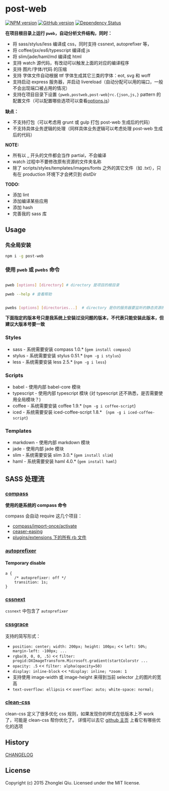 # post-web
[![NPM version](https://badge.fury.io/js/post-web.svg)](https://npmjs.org/package/post-web)
[![GitHub version][git-tag-image]][project-url]
[![Dependency Status][daviddm-url]][daviddm-image] <!--
[![Build Status][travis-image]][travis-url]
[![Code Climate][climate-image]][climate-url]
[![Coverage Status][coveralls-image]][coveralls-url] -->


__在项目根目录上运行 `pweb`，自动分析文件结构，同时：__

- 将 sass/stylus/less 编译成 css，同时支持 cssnext, autoprefixer 等，
- 将 coffee/jsx/es6/typescript 编译成 js
- 将 slim/jade/haml/md 编译成 html
- 支持 watch 源代码，有改动可以触发上面的对应的编译程序
- 支持 图片/字体/代码 的压缩
- 支持 字体文件自动根据 ttf 字体生成其它三类的字体：eot, svg 和 woff
- 支持启动 express 服务器，并启动 livereload（自动分配可以用的端口，一般不会出现端口被占用的情况）
- 支持在项目目录下设置 `{pweb,postweb,post-web}rc.{json,js,}` pattern 的配置文件（可以配置哪些选项可以查看[options.js](./src/options.js)）
<!-- - 支持 将 ttf 字体生成 css：主要作用是生成 iconfont -->


__缺点：__

- 不支持打包（可以考虑用 grunt 或 gulp 打包 post-web 生成后的代码）
- 不支持具体业务逻辑的处理（同样具体业务逻辑可以考虑处理 post-web 生成后的代码）


__NOTE:__

* 所有以 _ 开头的文件都会当作 partial，不会编译
* watch 过程中不要修改原有资源的文件夹名称
* 除了 scripts/styles/templates/images/fonts 之外的其它文件（如 .txt），只有在 production 环境下才会拷贝到 distDir


__TODO:__


* 添加 lint
* 添加编译某些应用
* 添加 hash
* 完善我的 sass 库


## Usage

### 先全局安装

```bash
npm i -g post-web
```

### 使用 `pweb` 或 `pwebs` 命令


```bash

pweb [options] [directory] # directory 是项目的根目录

pweb --help # 查看帮助


```

```bash

pwebs [options] [directories...]  # directory 是你的服务器要监听的静态资源的文件夹


```

__下面指定的版本号只是我系统上安装过没问题的版本，不代表只能安装此版本，但建议大版本号要一致__

### Styles

* sass        - 系统需要安装 compass 1.0.*  (`gem install compass`)
* stylus      - 系统需要安装 stylus 0.51.*  (`npm -g i stylus`)
* less        - 系统需要安装 less 2.5.*     (`npm -g i less`)

### Scripts

* babel       - 使用内部 babel-core 模块
* typescript  - 使用内部 typescript 模块 (对 typescript 还不熟悉，是否需要使用全局模块？)
* coffee      - 系统需要安装 coffee 1.9.*  (`npm -g i coffee-script`)
* iced        - 系统需要安装 iced-coffee-script 1.8.*  （`npm -g i iced-coffee-script`)

### Templates

* markdown    - 使用内部 markdown 模块
* jade        - 使用内部 jade 模块
* slim        - 系统需要安装 slim 3.0.* (`gem install slim`)
* haml        - 系统需要安装 haml 4.0.* (`gem install haml`)




## SASS 处理流

### [compass](http://compass-style.org/)

__使用的是系统的 compass 命令__

compass 会自动 require 这几个项目：

- [compass/import-once/activate](https://github.com/Compass/compass/tree/master/import-once)
- [ceaser-easing](https://github.com/jhardy/compass-ceaser-easing)
- [plugins/extensions 下的所有 rb 文件](./plugins/extensions)



### [autoprefixer](https://github.com/postcss/autoprefixer)

#### Temporary disable

```
a {
    /* autoprefixer: off */
    transition: 1s;
}
```

### [cssnext](https://github.com/cssnext/cssnext)

`cssnext` 中包含了 `autoprefixer`


### [cssgrace](https://github.com/cssdream/cssgrace)

支持的简写形式：

* `position: center; width: 200px; height: 100px;` << `left: 50%; margin-left: -100px; ...` 
* `rgba(0, 0, 0, .5)`     << `filter: progid:DXImageTransform.Microsoft.gradient(startColorstr ...`
* `opacity: .5`           << `filter: alpha(opacity=50)`
* `display: inline-block` << `*display: inline; *zoom: 1`
* 支持使用 image-width 或 image-height 来得到当前 selector 上的图片的宽高
* `text-overflow: ellipsis` << `overflow: auto; white-space: normal;`

### [clean-css](https://github.com/jakubpawlowicz/clean-css)

clean-css 定义了很多优化 css 规则，如果发现你的样式在低版本上不 work 了，可能是 clean-css 帮你优化了。
详情可以去它 [github 主页](https://github.com/jakubpawlowicz/clean-css) 上看它有哪些优化的选项




## History

[CHANGELOG](CHANGELOG.md)


## License

Copyright (c) 2015 Zhonglei Qiu. Licensed under the MIT license.



[project-url]: https://github.com/qiu8310/post-web
[git-tag-image]: http://img.shields.io/github/tag/qiu8310/post-web.svg
[climate-url]: https://codeclimate.com/github/qiu8310/post-web
[climate-image]: https://codeclimate.com/github/qiu8310/post-web/badges/gpa.svg
[travis-url]: https://travis-ci.org/qiu8310/post-web
[travis-image]: https://travis-ci.org/qiu8310/post-web.svg?branch=master
[daviddm-url]: https://david-dm.org/qiu8310/post-web.svg?theme=shields.io
[daviddm-image]: https://david-dm.org/qiu8310/post-web
[coveralls-url]: https://coveralls.io/r/qiu8310/post-web
[coveralls-image]: https://coveralls.io/repos/qiu8310/post-web/badge.png

